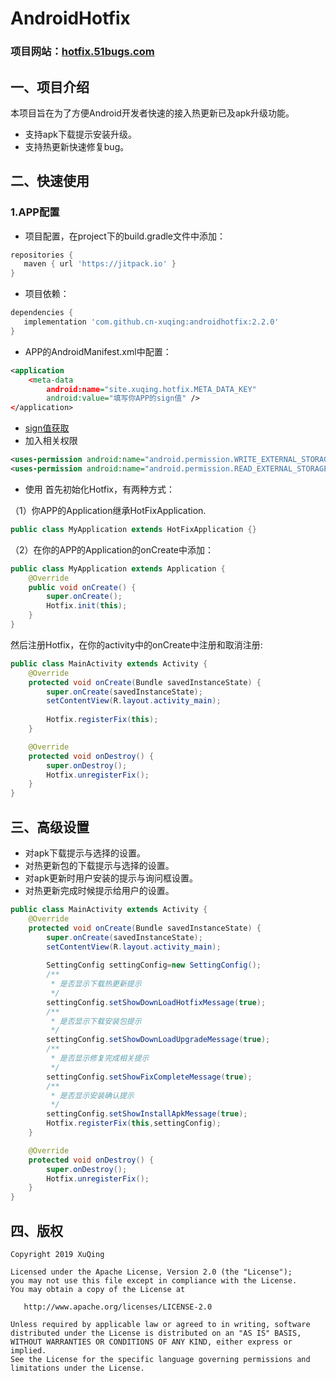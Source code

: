 # AndroidHotfix
### 项目网站：[hotfix.51bugs.com](http://hotfix.51bugs.com)
## 一、项目介绍
本项目旨在为了方便Android开发者快速的接入热更新已及apk升级功能。
- 支持apk下载提示安装升级。
- 支持热更新快速修复bug。
## 二、快速使用
### 1.APP配置
- 项目配置，在project下的build.gradle文件中添加：
```groovy
repositories {
   maven { url 'https://jitpack.io' }
}
```
- 项目依赖：
```groovy
dependencies {
   implementation 'com.github.cn-xuqing:androidhotfix:2.2.0'
}
```
- APP的AndroidManifest.xml中配置：
```xml
<application
    <meta-data
        android:name="site.xuqing.hotfix.META_DATA_KEY"
        android:value="填写你APP的sign值" />
</application>
```
- [sign值获取](http://hotfix.51bugs.com)
- 加入相关权限
```xml
<uses-permission android:name="android.permission.WRITE_EXTERNAL_STORAGE"/>
<uses-permission android:name="android.permission.READ_EXTERNAL_STORAGE"/>
```
- 使用
首先初始化Hotfix，有两种方式：

（1）你APP的Application继承HotFixApplication.
```java
public class MyApplication extends HotFixApplication {}
```
（2）在你的APP的Application的onCreate中添加：
```java
public class MyApplication extends Application {
    @Override
    public void onCreate() {
        super.onCreate();
        Hotfix.init(this);
    }
}
```
然后注册Hotfix，在你的activity中的onCreate中注册和取消注册:
```java
public class MainActivity extends Activity {
    @Override
    protected void onCreate(Bundle savedInstanceState) {
        super.onCreate(savedInstanceState);
        setContentView(R.layout.activity_main);
        
        Hotfix.registerFix(this);
    }

    @Override
    protected void onDestroy() {
        super.onDestroy();
        Hotfix.unregisterFix();
    }
}
```
## 三、高级设置
- 对apk下载提示与选择的设置。
- 对热更新包的下载提示与选择的设置。
- 对apk更新时用户安装的提示与询问框设置。
- 对热更新完成时候提示给用户的设置。
```java
public class MainActivity extends Activity {
    @Override
    protected void onCreate(Bundle savedInstanceState) {
        super.onCreate(savedInstanceState);
        setContentView(R.layout.activity_main);
        
        SettingConfig settingConfig=new SettingConfig();
        /**
         * 是否显示下载热更新提示
         */
        settingConfig.setShowDownLoadHotfixMessage(true);
        /**
         * 是否显示下载安装包提示
         */
        settingConfig.setShowDownLoadUpgradeMessage(true);
        /**
         * 是否显示修复完成相关提示
         */
        settingConfig.setShowFixCompleteMessage(true);
        /**
         * 是否显示安装确认提示
         */
        settingConfig.setShowInstallApkMessage(true);
        Hotfix.registerFix(this,settingConfig);
    }

    @Override
    protected void onDestroy() {
        super.onDestroy();
        Hotfix.unregisterFix(); 
    }
}
```
## 四、版权
```
Copyright 2019 XuQing

Licensed under the Apache License, Version 2.0 (the "License");
you may not use this file except in compliance with the License.
You may obtain a copy of the License at

   http://www.apache.org/licenses/LICENSE-2.0

Unless required by applicable law or agreed to in writing, software
distributed under the License is distributed on an "AS IS" BASIS,
WITHOUT WARRANTIES OR CONDITIONS OF ANY KIND, either express or implied.
See the License for the specific language governing permissions and
limitations under the License. 
```
